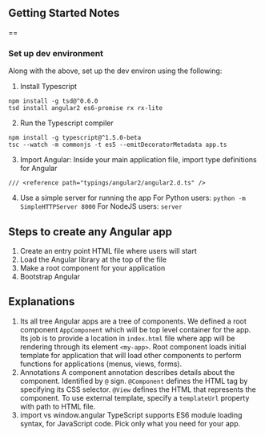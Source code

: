## Getting Started Notes
==

### Set up dev environment
Along with the above, set up the dev environ using the following:
1. Install Typescript
```
npm install -g tsd@^0.6.0
tsd install angular2 es6-promise rx rx-lite
```
2. Run the Typescript compiler
```
npm install -g typescript@^1.5.0-beta
tsc --watch -m commonjs -t es5 --emitDecoratorMetadata app.ts
```
3. Import Angular: Inside your main application file, import type definitions for Angular
```
/// <reference path="typings/angular2/angular2.d.ts" />
```
4. Use a simple server for running the app
For Python users: ```python -m SimpleHTTPServer 8000```
For NodeJS users: ```server```

## Steps to create any Angular app
1. Create an entry point HTML file where users will start
2. Load the Angular library at the top of the file
3. Make a root component for your application
4. Bootstrap Angular

## Explanations

1. Its all tree
Angular apps are a tree of components. We defined a root component ```AppComponent``` which will be top level container for the app. Its job is to provide a location in ```index.html``` file where app will be rendering through its element ```<my-app>```. Root component loads initial template for application that will load other components to perform functions for applications (menus, views, forms).
2. Annotations
A component annotation describes details about the component. Identified by ```@``` sign. ```@Component``` defines the HTML tag by specifying its CSS selector. ```@View``` defines the HTML that represents the component. To use external template, specify a ```templateUrl``` property with path to HTML file.
3. import vs window.angular
TypeScript supports ES6 module loading syntax, for JavaScript code. Pick only what you need for your app.
